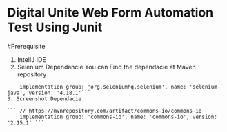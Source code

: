 # Digital Unite Web Form Automation Test Using Junit

#Prerequisite
1. IntelIJ IDE
2. Selenium Dependancie
   You can Find the dependacie at Maven repository

```// https://mvnrepository.com/artifact/org.seleniumhq.selenium/selenium-java
    implementation group: 'org.seleniumhq.selenium', name: 'selenium-java', version: '4.18.1'```
3. Screenshot Dependacie

``` // https://mvnrepository.com/artifact/commons-io/commons-io
    implementation group: 'commons-io', name: 'commons-io', version: '2.15.1' ```

